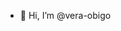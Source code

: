 - 👋 Hi, I’m @vera-obigo

<!---
vera-obigo/vera-obigo is a ✨ special ✨ repository because its `README.md` (this file) appears on your GitHub profile.
You can click the Preview link to take a look at your changes.
--->
